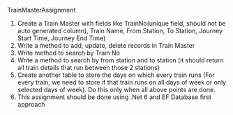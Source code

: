 TrainMasterAssignment
1. Create a Train Master with fields like TrainNo(unique field, should not be auto generated column), Train Name, From Station, To Station, Journey Start Time, Journey End Time)
2. Write a method to add, update, delete records in Train Master
3. Write method to search by Train No
4. Write a method to search by from station and to station (it should return all train details that run between those 2 stations)
5. Create another table to store the days on which every train runs (For every train, we need to store if that train runs on all days of week or only selected days of week). Do this only when all above points are done.
6. This assignment should be done using .Net 6 and EF Database first approach
